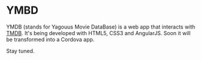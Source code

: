 # YMBD

YMDB (stands for Yagouus Movie DataBase) is a web app that interacts with [TMDB](https://www.themoviedb.org/). 
It's being developed with HTML5, CSS3 and AngularJS. Soon it will be transformed into a Cordova app.

Stay tuned.
